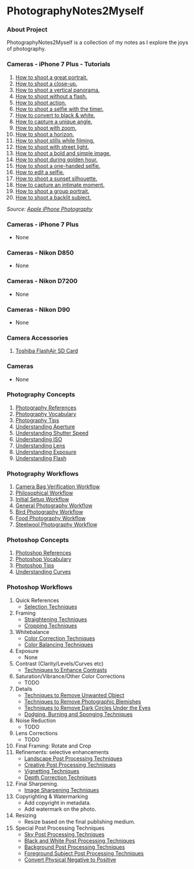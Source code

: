 # PhotographyNotes2Myself

### About Project
PhotographyNotes2Myself is a collection of my notes as I explore the joys of photography.

### Cameras - iPhone 7 Plus - Tutorials
1. [How to shoot a great portrait.](https://raw.githubusercontent.com/vikash-india/PhotographyNotes2Myself/master/cameras/iphone-7plus/tutorials/iphone7-01-shoot-great-portrait.mp4)
1. [How to shoot a close-up.](https://raw.githubusercontent.com/vikash-india/PhotographyNotes2Myself/master/cameras/iphone-7plus/tutorials/iphone7-02-shoot-close-up.mp4)
1. [How to shoot a vertical panorama.](https://raw.githubusercontent.com/vikash-india/PhotographyNotes2Myself/master/cameras/iphone-7plus/tutorials/iphone7-03-shoot-vertical-pano.mp4)
1. [How to shoot without a flash.](https://raw.githubusercontent.com/vikash-india/PhotographyNotes2Myself/master/cameras/iphone-7plus/tutorials/iphone7-04-shoot-without-flash.mp4)
1. [How to shoot action.](https://raw.githubusercontent.com/vikash-india/PhotographyNotes2Myself/master/cameras/iphone-7plus/tutorials/iphone7-05-shoot-action.mp4)
1. [How to shoot a selfie with the timer.](https://raw.githubusercontent.com/vikash-india/PhotographyNotes2Myself/master/cameras/iphone-7plus/tutorials/iphone7-06-shoot-selfie-with-the-timer.mp4)
1. [How to convert to black & white.](https://raw.githubusercontent.com/vikash-india/PhotographyNotes2Myself/master/cameras/iphone-7plus/tutorials/iphone7-07-shoot-black-and-white.mp4)
1. [How to capture a unique angle.](https://raw.githubusercontent.com/vikash-india/PhotographyNotes2Myself/master/cameras/iphone-7plus/tutorials/iphone7-08-shoot-unique-angle.mp4)
1. [How to shoot with zoom.](https://raw.githubusercontent.com/vikash-india/PhotographyNotes2Myself/master/cameras/iphone-7plus/tutorials/iphone7-09-shoot-with-zoom.mp4)
1. [How to shoot a horizon.](https://raw.githubusercontent.com/vikash-india/PhotographyNotes2Myself/master/cameras/iphone-7plus/tutorials/iphone7-10-shoot-horizon.mp4)
1. [How to shoot stills while filming.](https://raw.githubusercontent.com/vikash-india/PhotographyNotes2Myself/master/cameras/iphone-7plus/tutorials/iphone7-11-shoot-stills-while-filming.mp4)
1. [How to shoot with street light.](https://raw.githubusercontent.com/vikash-india/PhotographyNotes2Myself/master/cameras/iphone-7plus/tutorials/iphone7-12-shoot-with-street-lights.mp4)
1. [How to shoot a bold and simple image.](https://raw.githubusercontent.com/vikash-india/PhotographyNotes2Myself/master/cameras/iphone-7plus/tutorials/iphone7-13-shoot-bold-and-simple.mp4)
1. [How to shoot during golden hour.](https://raw.githubusercontent.com/vikash-india/PhotographyNotes2Myself/master/cameras/iphone-7plus/tutorials/iphone7-14-shoot-during-golden-hour.mp4)
1. [How to shoot a one-handed selfie.](https://raw.githubusercontent.com/vikash-india/PhotographyNotes2Myself/master/cameras/iphone-7plus/tutorials/iphone7-15-shoot-one-handed-selfie.mp4)
1. [How to edit a selfie.](https://raw.githubusercontent.com/vikash-india/PhotographyNotes2Myself/master/cameras/iphone-7plus/tutorials/iphone7-16-edit-a-selfie.mp4)
1. [How to shoot a sunset silhouette.](https://raw.githubusercontent.com/vikash-india/PhotographyNotes2Myself/master/cameras/iphone-7plus/tutorials/iphone7-17-shoot-a-sunset-silhouette.mp4)
1. [How to capture an intimate moment.](https://raw.githubusercontent.com/vikash-india/PhotographyNotes2Myself/master/cameras/iphone-7plus/tutorials/iphone7-18-shoot-an-intimate-moment.mp4)
1. [How to shoot a group portrait.](https://raw.githubusercontent.com/vikash-india/PhotographyNotes2Myself/master/cameras/iphone-7plus/tutorials/iphone7-19-shoot-a-group-portrait.mp4)
1. [How to shoot a backlit subject.](https://raw.githubusercontent.com/vikash-india/PhotographyNotes2Myself/master/cameras/iphone-7plus/tutorials/iphone7-20-shoot-a-backlit-subject.mp4)

*Source: [Apple iPhone Photography](https://www.apple.com/in/iphone/photography-how-to/)*

### Cameras - iPhone 7 Plus
* None

### Cameras - Nikon D850
* None

### Cameras - Nikon D7200
* None

### Cameras - Nikon D90
* None

### Camera Accessories
1. [Toshiba FlashAir SD Card](cameras/accessories/001-ToshibaFlashair.md)

### Cameras
* None

### Photography Concepts
1. [Photography References](photography/concepts/001-PhotographyReferences.md)
1. [Photography Vocabulary](photography/concepts/002-PhotographyVocabulary.md)
1. [Photography Tips](photography/concepts/003-PhotographyTips.md)
1. [Understanding Aperture](photography/concepts/004-UnderstandingAperture.md)
1. [Understanding Shutter Speed](photography/concepts/005-UnderstandingShutterSpeed.md)
1. [Understanding ISO](photography/concepts/006-UnderstandingISO.md)
1. [Understanding Lens](photography/concepts/007-UnderstandingLens.md)
1. [Understanding Exposure](photography/concepts/008-UnderstandingExposure.md)
1. [Understanding Flash](photography/concepts/009-UnderstandingFlash.md)

### Photography Workflows
1. [Camera Bag Verification Workflow](photography/workflows/001-CameraBagVerificationWorkflow.md)
1. [Philosophical Workflow](photography/workflows/001-PhilosophicalWorkflow.md)
1. [Initial Setup Workflow](photography/workflows/002-InitialSetupWorkflow.md)
1. [General Photography Workflow](photography/workflows/003-GeneralPhotographyWorkflow.md)
1. [Bird Photography Workflow](photography/workflows/004-BirdPhotographyWorkflow.md)
1. [Food Photography Workflow](photography/workflows/005-FoodPhotographyWorkflow.md)
1. [Steelwool Photography Workflow](photography/workflows/006-SteelwoolPhotographyWorkflow.md)

### Photoshop Concepts
1. [Photoshop References](photoshop/concepts/P001-PhotoshopReferences.md)
1. [Photoshop Vocabulary](photoshop/concepts/P002-PhotoshopVocabulary.md)
1. [Photoshop Tips](photoshop/concepts/P003-PhotoshopTips.md)
1. [Understanding Curves](photoshop/concepts/P004-UnderstandingCurves.md)

### Photoshop Workflows
1. Quick References
    - [Selection Techniques](photography/workflows/P001-SelectionTechniques.md)
1. Framing
    - [Straightening Techniques](photography/workflows/P002-StraighteningTechniques.md)
    - [Cropping Techniques](photography/workflows/P003-CroppingTechniques.md)
1. Whitebalance
    - [Color Correction Techniques](photography/workflows/P004-ColourCorrectionTechniques.md)
    - [Color Balancing Techniques](photography/workflows/P005-ColorBalancingTechniques.md)
1. Exposure
    - None
1. Contrast (Clarity/Levels/Curves etc)
    - [Techniques to Enhance Contrasts](photography/workflows/P010-ContrastEnhancementTechniques.md)
1.  Saturation/Vibrance/Other Color Corrections
    - TODO
1. Details
    - [Techniques to Remove Unwanted Object](photography/workflows/P007-UnwantedObjectsRemovalTechniques.md)
    - [Techniques to Remove Photographic Blemishes](photography/workflows/P008-PhotographicBlemishesRemovalTechniques.md)
    - [Techniques to Remove Dark Circles Under the Eyes](photography/workflows/P009-DarkCirlesUnderEyesRemovalTechniques.md)
    - [Dodging, Burning and Sponging Techniques](photography/workflows/P011-DodgingBurningAndSpongingTechniques.md)
1. Noise Reduction
    - TODO
1. Lens Corrections
    - TODO
1. Final Framing: Rotate and Crop
1. Refinements: selective enhancements
    - [Landscape Post Processing Techniques](photography/workflows/P021-LandscapePostprocessingTechniques.md)
    - [Creative Post Processing Techniques](photography/workflows/P053-BackgroundPostProcessingTechniques.md)
    - [Vignetting Techniques](photography/workflows/P012-VignettingTechniques.md)
    - [Depth Correction Techniques](photography/workflows/P013-DepthCorrectionTechniques.md)
1. Final Sharpening.
    - [Image Sharpening Techniques](photography/workflows/P006-SharpeningTechniques.md)
1. Copyrighting & Watermarking
    - Add copyright in metadata.
    - Add watermark on the photo.    
1. Resizing
    - Resize based on the final publishing medium.
1. Special Post Processing Techniques
    - [Sky Post Processing Techniques](photography/workflows/P051-SkyPostProcessingTechniques.md)
    - [Black and White Post Processing Techniques](photography/workflows/P052-BlackAndWhitePostprocessingTechniques.md)
    - [Background Post Processing Techniques](photography/workflows/P053-BackgroundPostProcessingTechniques.md)
    - [Foreground Subject Post Processing Techniques](photography/workflows/P054-ForegroundSubjectPostProcessingTechniques.md)
    - [Convert Physical Negative to Positive](photography/workflows/P055-ConvertPhysicalNegativeToPositive.md)
